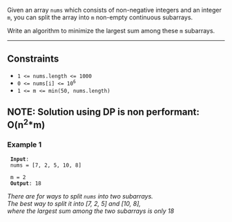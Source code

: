 Given an array `nums` which consists of non-negative integers and an integer `m`,
you can split the array into `m` non-empty continuous subarrays.

Write an algorithm to minimize the largest sum among these `m` subarrays.

----------------------------------------
Constraints
----------------------------------------
* ``` 1 <= nums.length <= 1000 ```
* <code>0 <= nums[i] <= 10<sup>6</sup></code>
* ``` 1 <= m <= min(50, nums.length) ```

## NOTE: Solution using DP is non performant: O(n<sup>2</sup>*m)

### Example 1
<code> <strong>Input</strong>: <br />
    </tab>nums = [7, 2, 5, 10, 8]  <br />
    m = 2 <br>
<strong>Output</strong>: 18
</code>

_There are for ways to split `nums` into two subarrays. <br />
The best way to split it into [7, 2, 5] and [10, 8], <br />
where the largest sum among the two subarrays is only 18_